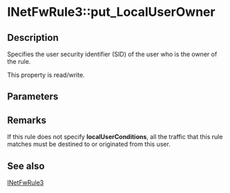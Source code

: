 # INetFwRule3::put_LocalUserOwner

## Description

Specifies the user security identifier (SID) of the user who is the owner of the rule.

This property is read/write.

## Parameters

## Remarks

If this rule does not specify **localUserConditions**, all the traffic that this rule matches must be destined to or originated from this user.

## See also

[INetFwRule3](https://learn.microsoft.com/previous-versions/windows/desktop/api/netfw/nn-netfw-inetfwrule3)